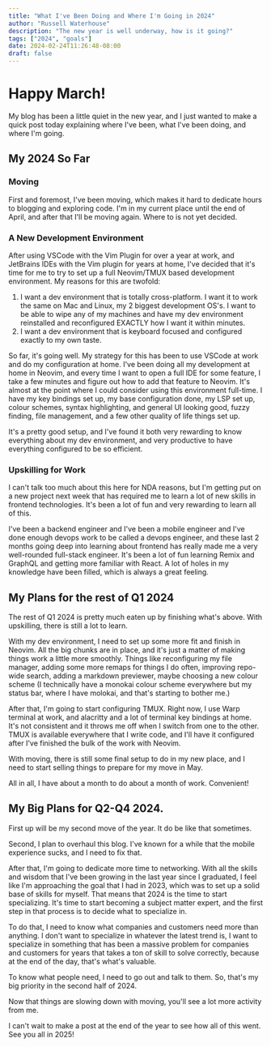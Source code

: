 ```yaml
---
title: "What I've Been Doing and Where I'm Going in 2024"
author: "Russell Waterhouse"
description: "The new year is well underway, how is it going?"
tags: ["2024", "goals"]
date: 2024-02-24T11:26:48-08:00
draft: false
---
```


# Happy March!

My blog has been a little quiet in the new year, and I just wanted to make a quick post
today explaining where I've been, what I've been doing, and where I'm going.

## My 2024 So Far

### Moving
First and foremost, I've been moving, which makes it hard to dedicate
hours to blogging and exploring code. I'm in my current place until the end
of April, and after that I'll be moving again. Where to is not yet decided.

### A New Development Environment
After using VSCode with the Vim Plugin for over a year at work, and JetBrains IDEs
with the Vim plugin for years at home, I've decided that it's time for me to try to set
up a full Neovim/TMUX based development environment. My reasons for this are
twofold:

1. I want a dev environment that is totally cross-platform. I want it to work
the same on Mac and Linux, my 2 biggest development OS's. I want to be able to
wipe any of my machines and have my dev environment reinstalled and reconfigured
EXACTLY how I want it within minutes.
2. I want a dev environment that is keyboard focused and configured exactly to
my own taste.

So far, it's going well. My strategy for this has been to use VSCode at work
and do my configuration at home. I've been doing all my development at
home in Neovim, and every time I want to open a full IDE for some feature,
I take a few minutes and figure out how to add that feature to Neovim.
It's almost at the point where I could consider using this environment full-time.
I have my key bindings set up, my base configuration done, my LSP set up,
colour schemes, syntax highlighting, and general UI looking good, fuzzy finding,
file management, and a few other quality of life things set up.

It's a pretty good setup, and I've found it both very rewarding to know everything
about my dev environment, and very productive to have everything configured to
be so efficient.

### Upskilling for Work
I can't talk too much about this here for NDA reasons, but I'm getting put on
a new project next week that has required me to learn a lot of new skills in
frontend technologies. It's been a lot of fun and very rewarding to learn
all of this.

I've been a backend engineer and I've been a mobile engineer and I've done
enough devops work to be called a devops engineer, and these last 2 months
going deep into learning about frontend has really made me a very well-rounded
full-stack engineer. It's been a lot of fun learning Remix and GraphQL and
getting more familiar with React. A lot of holes in my knowledge have been
filled, which is always a great feeling.


## My Plans for the rest of Q1 2024
The rest of Q1 2024 is pretty much eaten up by finishing what's above.
With upskilling, there is still a lot to learn.

With my dev environment, I need to set up some more fit and finish in Neovim.
All the big chunks are in place, and it's just a matter of making things
work a little more smoothly. Things like reconfiguring my file manager,
adding some more remaps for things I do often, improving repo-wide search,
adding a markdown previewer, maybe choosing a new colour scheme (I technically
have a monokai colour scheme everywhere but my status bar, where I have molokai,
and that's starting to bother me.)

After that, I'm going to start configuring TMUX. Right now, I use Warp terminal
at work, and alacritty and a lot of terminal key bindings at home. It's not
consistent and it throws me off when I switch from one to the other. TMUX is
available everywhere that I write code, and I'll have it configured after I've
finished the bulk of the work with Neovim.

With moving, there is still some final setup to do in my new place, and I need
to start selling things to prepare for my move in May.

All in all, I have about a month to do about a month of work. Convenient!

## My Big Plans for Q2-Q4 2024.

First up will be my second move of the year. It do be like that sometimes.

Second, I plan to overhaul this blog. I've known for a while that the mobile
experience sucks, and I need to fix that.

After that, I'm going to dedicate more time to networking.
With all the skills and wisdom that I've been growing in the last year since I
graduated, I feel like I'm approaching the goal that I had in 2023, which was
to set up a solid base of skills for myself. That means that 2024 is the
time to start specializing. It's time to start becoming a subject matter expert,
and the first step in that process is to decide what to specialize in.

To do that, I need to know what companies and customers need more than
anything. I don't want to specialize in whatever the latest trend is, I want
to specialize in something that has been a massive problem for companies and
customers for years that takes a ton of skill to solve correctly, because
at the end of the day, that's what's valuable.

To know what people need, I need to go out and talk to them.
So, that's my big priority in the second half of 2024.

Now that things are slowing down with moving, you'll see a lot more activity
from me.

I can't wait to make a post at the end of the year to see how all of this went.
See you all in 2025!

